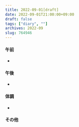 ```yaml
---
title: 2022-09-01[draft]
date: 2022-09-01T21:00:00+09:00
draft: false
tags: ["diary", ""]
archives: 2022-09
slug: 764946
---
```

#### 午前
- 
#### 午後
- 
#### 体調
- 
#### その他